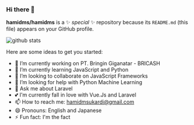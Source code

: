 ### Hi there 👋


**hamidms/hamidms** is a ✨ _special_ ✨ repository because its `README.md` (this file) appears on your GitHub profile.

![github stats](https://github-readme-stats.vercel.app/api?username=hamidms&show_icons=true)

Here are some ideas to get you started:

- 🔭 I’m currently working on PT. Bringin Giganatar - BRICASH
- 🌱 I’m currently learning JavaScript and Python
- 👯 I’m looking to collaborate on JavaScript Frameworks
- 🤔 I’m looking for help with Python Machine Learning
- 💬 Ask me about Laravel
- 💕 I'm currently fall in love with Vue.Js and Laravel
- 📫 How to reach me: hamidmsukardi@gmail.com
- 😄 Pronouns: English and Japanese
- ⚡ Fun fact: I'm the fact

